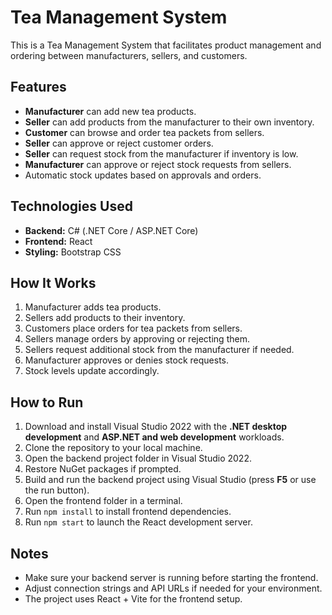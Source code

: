 # Tea Management System

This is a Tea Management System that facilitates product management and ordering between manufacturers, sellers, and customers.

## Features

- **Manufacturer** can add new tea products.
- **Seller** can add products from the manufacturer to their own inventory.
- **Customer** can browse and order tea packets from sellers.
- **Seller** can approve or reject customer orders.
- **Seller** can request stock from the manufacturer if inventory is low.
- **Manufacturer** can approve or reject stock requests from sellers.
- Automatic stock updates based on approvals and orders.

## Technologies Used

- **Backend:** C# (.NET Core / ASP.NET Core)
- **Frontend:** React
- **Styling:** Bootstrap CSS

## How It Works

1. Manufacturer adds tea products.
2. Sellers add products to their inventory.
3. Customers place orders for tea packets from sellers.
4. Sellers manage orders by approving or rejecting them.
5. Sellers request additional stock from the manufacturer if needed.
6. Manufacturer approves or denies stock requests.
7. Stock levels update accordingly.

## How to Run

1. Download and install Visual Studio 2022 with the **.NET desktop development** and **ASP.NET and web development** workloads.
2. Clone the repository to your local machine.
3. Open the backend project folder in Visual Studio 2022.
4. Restore NuGet packages if prompted.
5. Build and run the backend project using Visual Studio (press **F5** or use the run button).
6. Open the frontend folder in a terminal.
7. Run `npm install` to install frontend dependencies.
8. Run `npm start` to launch the React development server.

## Notes

- Make sure your backend server is running before starting the frontend.
- Adjust connection strings and API URLs if needed for your environment.
- The project uses React + Vite for the frontend setup.
